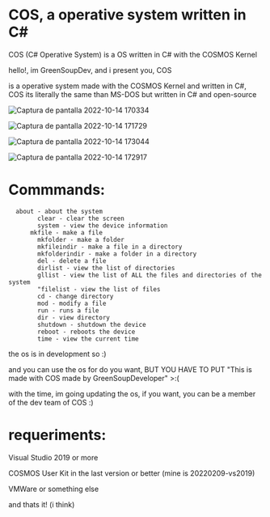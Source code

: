 # COS, a operative system written in C#
COS (C# Operative System) is a OS written in C# with the COSMOS Kernel

hello!, im GreenSoupDev, and i present you, COS

is a operative system made with the COSMOS Kernel and written in C#, COS its literally the same than MS-DOS but written in C# and open-source

![Captura de pantalla 2022-10-14 170334](https://user-images.githubusercontent.com/109924369/195947573-c863ff99-6468-42f8-8e53-6081d1840251.png)

![Captura de pantalla 2022-10-14 171729](https://user-images.githubusercontent.com/109924369/195947463-1d88369a-e711-4d1d-89a8-4716b4900a2a.png)

![Captura de pantalla 2022-10-14 173044](https://user-images.githubusercontent.com/109924369/195947480-6bbeffce-8972-440d-b0b8-9e32b586bb85.png)

![Captura de pantalla 2022-10-14 172917](https://user-images.githubusercontent.com/109924369/195947484-c8577963-8109-4369-aa3c-9bd0df42a1b7.png)

# Commmands:

      about - about the system
			clear - clear the screen
			system - view the device information
		  mkfile - make a file
			mkfolder - make a folder
			mkfileindir - make a file in a directory
			mkfolderindir - make a folder in a directory
			del - delete a file
			dirlist - view the list of directories
			gllist - view the list of ALL the files and directories of the system
			"filelist - view the list of files
			cd - change directory
			mod - modify a file
			run - runs a file
			dir - view directory
			shutdown - shutdown the device
			reboot - reboots the device
			time - view the current time

the os is in development so :)

and you can use the os for do you want, BUT YOU HAVE TO PUT "This is made with COS made by GreenSoupDeveloper" >:(

with the time, im going updating the os, if you want, you can be a member of the dev team of COS :)

# requeriments:

Visual Studio 2019 or more

COSMOS User Kit in the last version or better (mine is 20220209-vs2019)

VMWare or something else

and thats it! (i think)
